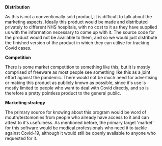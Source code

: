 **Distribution**

As this is not a conventionally sold product, it is difficult to talk about the marketing aspects. Ideally this product would be made and distributed privately to different NHS hospitals, with no cost to it as they have supplied us with the information necessary to come up with it. The source code for the product would not be available to them, and so we would just distribute the finished version of the product in which they can utilise for tracking Covid cases.

**Competition**

There is some market competition to something like this, but it is mostly comprised of freeware as most people see something like this as a joint effort against the pandemic. There would not be much need for advertising or making this product as publicly known as possible, since it's use is mostly limited to people who want to deal with Covid directly, and so is therefore a pretty pointless product to the general public. 

**Marketing strategy**

The primary source for knowing about this program would be word of mouth/testomonies from people who already have access to it and can attest to it's usefulness. As mentioned before, the primary target 'market' for this software would be medical professionals who need it to tackle against Covid-19, although it would still be openly available to anyone who requested for it.
